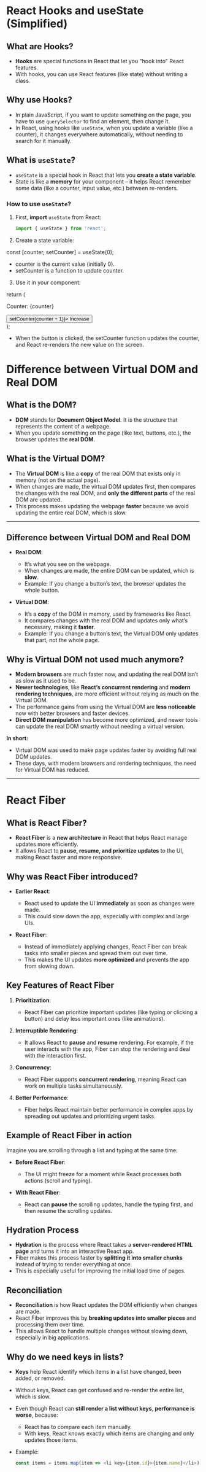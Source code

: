 # React Hooks and useState (Simplified)

## What are Hooks?

- **Hooks** are special functions in React that let you "hook into" React features.
- With hooks, you can use React features (like state) without writing a class.

## Why use Hooks?

- In plain JavaScript, if you want to update something on the page, you have to use `querySelector` to find an element, then change it.
- In React, using hooks like `useState`, when you update a variable (like a counter), it changes everywhere automatically, without needing to search for it manually.

## What is `useState`?

- `useState` is a special hook in React that lets you **create a state variable**.
- State is like a **memory** for your component – it helps React remember some data (like a counter, input value, etc.) between re-renders.

### How to use `useState`?

1. First, **import** `useState` from React:
   ```js
   import { useState } from 'react';

2. Create a state variable:

const [counter, setCounter] = useState(0);

- counter is the current value (initially 0).
- setCounter is a function to update counter.


3. Use it in your component:

return (
  <div>
    <p>Counter: {counter}</p>
    <button onClick={() => setCounter(counter + 1)}>
      Increase
    </button>
  </div>
);

- When the button is clicked, the setCounter function updates the counter, and React re-renders the new value on the screen.
   

# Difference between Virtual DOM and Real DOM

## What is the DOM?

- **DOM** stands for **Document Object Model**. It is the structure that represents the content of a webpage.
- When you update something on the page (like text, buttons, etc.), the browser updates the **real DOM**.

## What is the Virtual DOM?

- The **Virtual DOM** is like a **copy** of the real DOM that exists only in memory (not on the actual page).
- When changes are made, the virtual DOM updates first, then compares the changes with the real DOM, and **only the different parts** of the real DOM are updated.
- This process makes updating the webpage **faster** because we avoid updating the entire real DOM, which is slow.

---

## Difference between Virtual DOM and Real DOM

- **Real DOM**:
  - It’s what you see on the webpage.
  - When changes are made, the entire DOM can be updated, which is **slow**.
  - Example: If you change a button’s text, the browser updates the whole button.

- **Virtual DOM**:
  - It’s a **copy** of the DOM in memory, used by frameworks like React.
  - It compares changes with the real DOM and updates only what’s necessary, making it **faster**.
  - Example: If you change a button’s text, the Virtual DOM only updates that part, not the whole page.

## Why is Virtual DOM not used much anymore?

- **Modern browsers** are much faster now, and updating the real DOM isn’t as slow as it used to be.
- **Newer technologies**, like **React’s concurrent rendering** and **modern rendering techniques**, are more efficient without relying as much on the Virtual DOM.
- The performance gains from using the Virtual DOM are **less noticeable** now with better browsers and faster devices.
- **Direct DOM manipulation** has become more optimized, and newer tools can update the real DOM smartly without needing a virtual version.

**In short:**
- Virtual DOM was used to make page updates faster by avoiding full real DOM updates.
- These days, with modern browsers and rendering techniques, the need for Virtual DOM has reduced.

---

# React Fiber

## What is React Fiber?

- **React Fiber** is a **new architecture** in React that helps React manage updates more efficiently.
- It allows React to **pause, resume, and prioritize updates** to the UI, making React faster and more responsive.

## Why was React Fiber introduced?

- **Earlier React**:
  - React used to update the UI **immediately** as soon as changes were made.
  - This could slow down the app, especially with complex and large UIs.
  
- **React Fiber**:
  - Instead of immediately applying changes, React Fiber can break tasks into smaller pieces and spread them out over time.
  - This makes the UI updates **more optimized** and prevents the app from slowing down.

## Key Features of React Fiber

1. **Prioritization**:
   - React Fiber can prioritize important updates (like typing or clicking a button) and delay less important ones (like animations).
   
2. **Interruptible Rendering**:
   - It allows React to **pause** and **resume** rendering. For example, if the user interacts with the app, Fiber can stop the rendering and deal with the interaction first.

3. **Concurrency**:
   - React Fiber supports **concurrent rendering**, meaning React can work on multiple tasks simultaneously.

4. **Better Performance**:
   - Fiber helps React maintain better performance in complex apps by spreading out updates and prioritizing urgent tasks.

## Example of React Fiber in action

Imagine you are scrolling through a list and typing at the same time:

- **Before React Fiber**: 
  - The UI might freeze for a moment while React processes both actions (scroll and typing).
  
- **With React Fiber**:
  - React can **pause** the scrolling updates, handle the typing first, and then resume the scrolling updates.

## Hydration Process

- **Hydration** is the process where React takes a **server-rendered HTML page** and turns it into an interactive React app.
- Fiber makes this process faster by **splitting it into smaller chunks** instead of trying to render everything at once.
- This is especially useful for improving the initial load time of pages.

## Reconciliation

- **Reconciliation** is how React updates the DOM efficiently when changes are made.
- React Fiber improves this by **breaking updates into smaller pieces** and processing them over time.
- This allows React to handle multiple changes without slowing down, especially in big applications.

## Why do we need keys in lists?

- **Keys** help React identify which items in a list have changed, been added, or removed.
- Without keys, React can get confused and re-render the entire list, which is slow.
  
- Even though React can **still render a list without keys**, **performance is worse**, because:
  - React has to compare each item manually.
  - With keys, React knows exactly which items are changing and only updates those items.
  
- Example:
  ```js
  const items = items.map(item => <li key={item.id}>{item.name}</li>);


